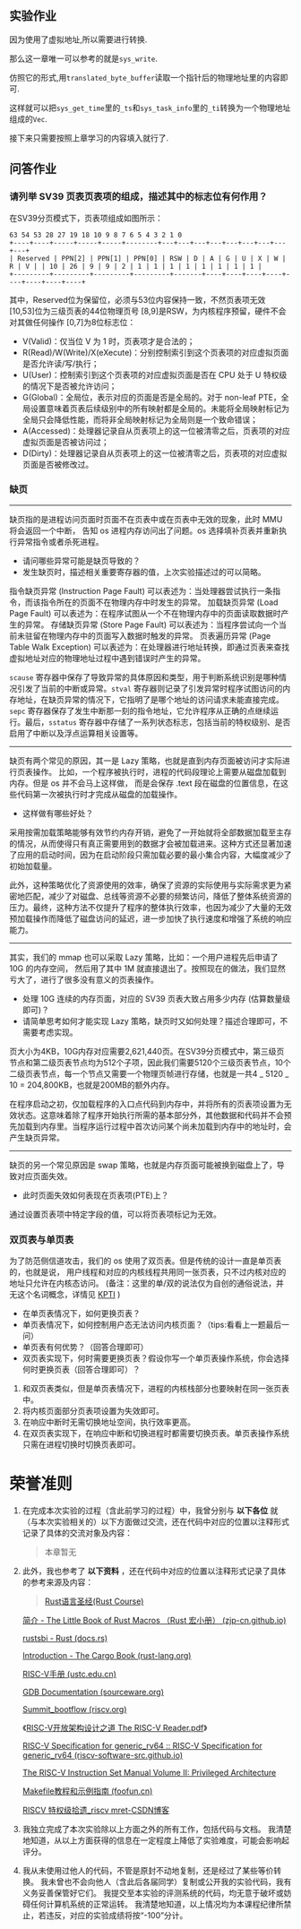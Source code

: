 ## 实验作业

因为使用了虚拟地址,所以需要进行转换.

那么这一章唯一可以参考的就是`sys_write`.

仿照它的形式,用`translated_byte_buffer`读取一个指针后的物理地址里的内容即可.

这样就可以把`sys_get_time`里的`_ts`和`sys_task_info`里的`_ti`转换为一个物理地址组成的`Vec`.

接下来只需要按照上章学习的内容填入就行了.

## 问答作业

### 请列举 SV39 页表页表项的组成，描述其中的标志位有何作用？

在SV39分页模式下，页表项组成如图所示：
```shell
63 54 53 28 27 19 18 10 9 8 7 6 5 4 3 2 1 0 
+----+----+-----+-----+-----+--------+---+---+---+---+---+---+---+---+---+ 
| Reserved | PPN[2] | PPN[1] | PPN[0] | RSW | D | A | G | U | X | W | R | V | | 10 | 26 | 9 | 9 | 2 | 1 | 1 | 1 | 1 | 1 | 1 | 1 | 1 |
+---------+---------+---------+---------+-------+----+----+----+----+----+----+----+----+
```

其中，Reserved位为保留位，必须与53位内容保持一致，不然页表项无效 [10,53]位为三级页表的44位物理页号 [8,9]是RSW，为内核程序预留，硬件不会对其做任何操作 [0,7]为8位标志位：

-   V(Valid)：仅当位 V 为 1 时，页表项才是合法的；
-   R(Read)/W(Write)/X(eXecute)：分别控制索引到这个页表项的对应虚拟页面是否允许读/写/执行；
-   U(User)：控制索引到这个页表项的对应虚拟页面是否在 CPU 处于 U 特权级的情况下是否被允许访问；
-   G(Global)：全局位，表示对应的页面是否是全局的。对于 non-leaf PTE，全局设置意味着页表后续级别中的所有映射都是全局的。未能将全局映射标记为全局只会降低性能，而将非全局映射标记为全局则是一个致命错误；
-   A(Accessed)：处理器记录自从页表项上的这一位被清零之后，页表项的对应虚拟页面是否被访问过；
-   D(Dirty)：处理器记录自从页表项上的这一位被清零之后，页表项的对应虚拟页面是否被修改过。

###  缺页

---------------------------------------

缺页指的是进程访问页面时页面不在页表中或在页表中无效的现象，此时 MMU 将会返回一个中断， 告知 os 进程内存访问出了问题。os 选择填补页表并重新执行异常指令或者杀死进程。
-   请问哪些异常可能是缺页导致的？
-   发生缺页时，描述相关重要寄存器的值，上次实验描述过的可以简略。

指令缺页异常 (Instruction Page Fault) 可以表述为：当处理器尝试执行一条指令，而该指令所在的页面不在物理内存中时发生的异常。
加载缺页异常 (Load Page Fault) 可以表述为：在程序试图从一个不在物理内存中的页面读取数据时产生的异常。
存储缺页异常 (Store Page Fault) 可以表述为：当程序尝试向一个当前未驻留在物理内存中的页面写入数据时触发的异常。
页表遍历异常 (Page Table Walk Exception) 可以表述为：在处理器进行地址转换，即通过页表来查找虚拟地址对应的物理地址过程中遇到错误时产生的异常。

`scause` 寄存器中保存了导致异常的具体原因和类型，用于判断系统识别是哪种情况引发了当前的中断或异常。`stval` 寄存器则记录了引发异常时程序试图访问的内存地址，在缺页异常的情况下，它指明了是哪个地址的访问请求未能直接完成。`sepc` 寄存器保存了发生中断那一刻的指令地址，它允许程序从正确的点继续运行。最后，`sstatus` 寄存器中存储了一系列状态标志，包括当前的特权级别、是否启用了中断以及浮点运算相关设置等。


---------------------------------------

缺页有两个常见的原因，其一是 Lazy 策略，也就是直到内存页面被访问才实际进行页表操作。 比如，一个程序被执行时，进程的代码段理论上需要从磁盘加载到内存。但是 os 并不会马上这样做， 而是会保存 .text 段在磁盘的位置信息，在这些代码第一次被执行时才完成从磁盘的加载操作。
-   这样做有哪些好处？

采用按需加载策略能够有效节约内存开销，避免了一开始就将全部数据加载至主存的情况，从而使得只有真正需要用到的数据才会被加载进来。这种方式还显著加速了应用的启动时间，因为在启动阶段只需加载必要的最小集合内容，大幅度减少了初始加载量。

此外，这种策略优化了资源使用的效率，确保了资源的实际使用与实际需求更为紧密地匹配，减少了对磁盘、总线等资源不必要的频繁访问，降低了整体系统资源的压力。最终，这种方法不仅提升了程序的整体执行效率，也因为减少了大量的无效预加载操作而降低了磁盘访问的延迟，进一步加快了执行速度和增强了系统的响应能力。

---------------------------------------

其实，我们的 mmap 也可以采取 Lazy 策略，比如：一个用户进程先后申请了 10G 的内存空间， 然后用了其中 1M 就直接退出了。按照现在的做法，我们显然亏大了，进行了很多没有意义的页表操作。
-   处理 10G 连续的内存页面，对应的 SV39 页表大致占用多少内存 (估算数量级即可)？
-   请简单思考如何才能实现 Lazy 策略，缺页时又如何处理？描述合理即可，不需要考虑实现。

页大小为4KB，10G内存对应需要2,621,440页。在SV39分页模式中，第三级页节点和第二级页表节点均为512个子项，因此我们需要5120个三级页表节点，10个二级页表节点，每一个节点又需要一个物理页帧进行存储，也就是一共4 _ 5120 _ 10 = 204,800KB，也就是200MB的额外内存。

在程序启动之初，仅加载程序的入口点代码到内存中，并将所有的页表项设置为无效状态。这意味着除了程序开始执行所需的基本部分外，其他数据和代码并不会预先加载到内存里。当程序运行过程中首次访问某个尚未加载到内存中的地址时，会产生缺页异常。

---------------------------------------

缺页的另一个常见原因是 swap 策略，也就是内存页面可能被换到磁盘上了，导致对应页面失效。
-   此时页面失效如何表现在页表项(PTE)上？

通过设置页表项中特定字段的值，可以将页表项标记为无效。

### 双页表与单页表

为了防范侧信道攻击，我们的 os 使用了双页表。但是传统的设计一直是单页表的，也就是说， 用户线程和对应的内核线程共用同一张页表，只不过内核对应的地址只允许在内核态访问。 (备注：这里的单/双的说法仅为自创的通俗说法，并无这个名词概念，详情见 [KPTI](https://en.wikipedia.org/wiki/Kernel_page-table_isolation) )
-   在单页表情况下，如何更换页表？
-   单页表情况下，如何控制用户态无法访问内核页面？（tips:看看上一题最后一问）
-   单页表有何优势？（回答合理即可）
-   双页表实现下，何时需要更换页表？假设你写一个单页表操作系统，你会选择何时更换页表（回答合理即可）？

1. 和双页表类似，但是单页表情况下，进程的内核栈部分也要映射在同一张页表中。
2. 将内核页面部分页表项设置为失效即可。
3. 在响应中断时无需切换地址空间，执行效率更高。
4. 在双页表实现下，在响应中断和切换进程时都需要切换页表。单页表操作系统只需在进程切换时切换页表即可。

# **荣誉准则**

1.  在完成本次实验的过程（含此前学习的过程）中，我曾分别与 **以下各位** 就（与本次实验相关的）以下方面做过交流，还在代码中对应的位置以注释形式记录了具体的交流对象及内容：
    >
    > 本章暂无
    >
2.  此外，我也参考了 **以下资料** ，还在代码中对应的位置以注释形式记录了具体的参考来源及内容：
	>[Rust语言圣经(Rust Course)](https://course.rs/about-book.html)
	>
	[简介 - The Little Book of Rust Macros （Rust 宏小册） (zjp-cn.github.io)](https://zjp-cn.github.io/tlborm/)
	>
	[rustsbi - Rust (docs.rs)](https://docs.rs/rustsbi/latest/rustsbi/)
	>
	[Introduction - The Cargo Book (rust-lang.org)](https://doc.rust-lang.org/cargo/index.html)
	>
	[RISC-V手册 (ustc.edu.cn)](http://staff.ustc.edu.cn/~llxx/cod/reference_books/RISC-V-Reader-Chinese-v2p12017.pdf) 
	>
	[GDB Documentation (sourceware.org)](https://sourceware.org/gdb/documentation/)
	>
	[Summit_bootflow (riscv.org)](https://riscv.org/wp-content/uploads/2019/12/Summit_bootflow.pdf)
	>
	《[RISC-V开放架构设计之道 The RISC-V Reader.pdf](https://crva.ict.ac.cn/wjxz/202311/P020231213600105558154.pdf)》
	>
	[RISC-V Specification for generic_rv64 :: RISC-V Specification for generic_rv64 (riscv-software-src.github.io)](https://riscv-software-src.github.io/riscv-unified-db/html/generic_rv64/landing.html)
	>
	[The RISC-V Instruction Set Manual Volume II: Privileged Architecture](https://www2.eecs.berkeley.edu/Pubs/TechRpts/2016/EECS-2016-161.pdf)
	>
	[Makefile教程和示例指南 (foofun.cn)](http://makefiletutorial.foofun.cn/)
	>
	[RISCV 特权级拾遗_riscv mret-CSDN博客](https://blog.csdn.net/qq_42556934/article/details/124452742)
    >

3. 我独立完成了本次实验除以上方面之外的所有工作，包括代码与文档。 我清楚地知道，从以上方面获得的信息在一定程度上降低了实验难度，可能会影响起评分。

4. 我从未使用过他人的代码，不管是原封不动地复制，还是经过了某些等价转换。 我未曾也不会向他人（含此后各届同学）复制或公开我的实验代码，我有义务妥善保管好它们。 我提交至本实验的评测系统的代码，均无意于破坏或妨碍任何计算机系统的正常运转。 我清楚地知道，以上情况均为本课程纪律所禁止，若违反，对应的实验成绩将按“-100”分计。
